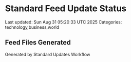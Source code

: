 # Standard Feed Update Status
Last updated: Sun Aug 31 05:20:33 UTC 2025
Categories: technology,business,world

## Feed Files Generated

Generated by Standard Updates Workflow
